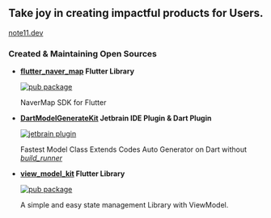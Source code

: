 ## Take joy in creating impactful products for Users.

[note11.dev](https://note11.dev)


### Created & Maintaining Open Sources
- **[flutter_naver_map](https://github.com/note11g/flutter_naver_map) Flutter Library**

  [![pub package](https://img.shields.io/pub/v/flutter_naver_map.svg?color=4285F4)](https://pub.dev/packages/flutter_naver_map)

  NaverMap SDK for Flutter

- **[DartModelGenerateKit](https://github.com/note11g/DartModelGenerateKit) Jetbrain IDE Plugin & Dart Plugin**

  [![jetbrain plugin](https://img.shields.io/jetbrains/plugin/d/22714-dartmodelgeneratekit.svg)](https://plugins.jetbrains.com/plugin/22714-dartmodelgeneratekit)
  
  Fastest Model Class Extends Codes Auto Generator on Dart without _[build_runner](https://pub.dev/packages/build_runner)_

- **[view_model_kit](https://github.com/note11g/view_model_kit) Flutter Library**

  [![pub package](https://img.shields.io/pub/v/view_model_kit.svg?color=4285F4)](https://pub.dev/packages/view_model_kit)
  
  A simple and easy state management Library with ViewModel.


